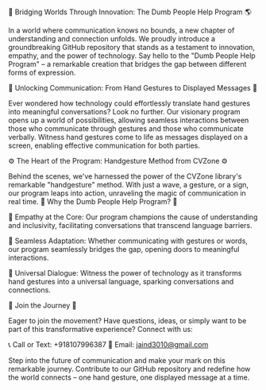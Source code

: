 🌟 Bridging Worlds Through Innovation: The Dumb People Help Program 🌎

In a world where communication knows no bounds, a new chapter of understanding and connection unfolds. We proudly introduce a groundbreaking GitHub repository that stands as a testament to innovation, empathy, and the power of technology. Say hello to the "Dumb People Help Program" – a remarkable creation that bridges the gap between different forms of expression.

📣 Unlocking Communication: From Hand Gestures to Displayed Messages 🙌

Ever wondered how technology could effortlessly translate hand gestures into meaningful conversations? Look no further. Our visionary program opens up a world of possibilities, allowing seamless interactions between those who communicate through gestures and those who communicate verbally. Witness hand gestures come to life as messages displayed on a screen, enabling effective communication for both parties.

⚙️ The Heart of the Program: Handgesture Method from CVZone ⚙️

Behind the scenes, we've harnessed the power of the CVZone library's remarkable "handgesture" method. With just a wave, a gesture, or a sign, our program leaps into action, unraveling the magic of communication in real time.
🌟 Why the Dumb People Help Program? 🌟

🙏 Empathy at the Core: Our program champions the cause of understanding and inclusivity, facilitating conversations that transcend language barriers.

🚀 Seamless Adaptation: Whether communicating with gestures or words, our program seamlessly bridges the gap, opening doors to meaningful interactions.

💬 Universal Dialogue: Witness the power of technology as it transforms hand gestures into a universal language, sparking conversations and connections.

🔗 Join the Journey 🔗

Eager to join the movement? Have questions, ideas, or simply want to be part of this transformative experience? Connect with us:

📞 Call or Text: +918107996387
📧 Email: jaind3010@gmail.com

Step into the future of communication and make your mark on this remarkable journey. Contribute to our GitHub repository and redefine how the world connects – one hand gesture, one displayed message at a time.
